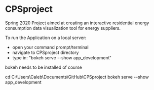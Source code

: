 # CPSproject

Spring 2020 Project aimed at creating an interactive residential energy consumption data visualization tool for energy suppliers.



To run the Application on a local server:
- open your command prompt/terminal
- navigate to CPSproject directory
- type in: "bokeh serve --show app_development"

bokeh needs to be installed of course

cd C:\Users\Caleb\Documents\GitHub\CPSproject
bokeh serve --show app_development
